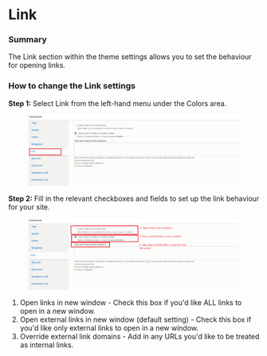 # Link

### Summary

The Link section within the theme settings allows you to set the behaviour for opening  links.&#x20;

### How to change the Link settings&#x20;

**Step 1:** Select Link from the left-hand menu under the Colors area.

<figure><img src="../../../.gitbook/assets/image (119).png" alt=""><figcaption></figcaption></figure>

**Step 2:** Fill in the relevant checkboxes and fields to set up the link behaviour for your site.

&#x20;

<figure><img src="../../../.gitbook/assets/image (111).png" alt=""><figcaption></figcaption></figure>

1. Open links in new window - Check this box if you'd like ALL links to open in a new window.
2. Open external links in new window (default setting) - Check this box if you'd like only external links to open in a new window.
3. Override external link domains - Add in any URLs you'd like to be treated as internal links.&#x20;
